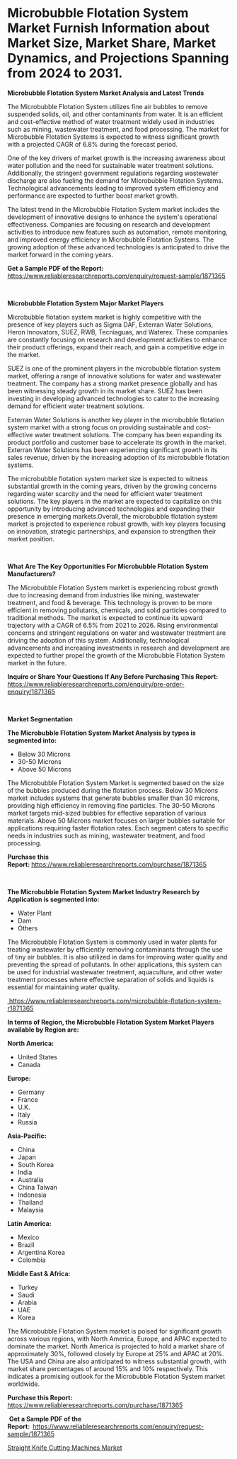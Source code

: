 <p><h1>Microbubble Flotation System Market Furnish Information about Market Size, Market Share, Market Dynamics, and Projections Spanning from 2024 to 2031.</h1></p><p><strong>Microbubble Flotation System Market Analysis and Latest Trends</strong></p>
<p><p>The Microbubble Flotation System utilizes fine air bubbles to remove suspended solids, oil, and other contaminants from water. It is an efficient and cost-effective method of water treatment widely used in industries such as mining, wastewater treatment, and food processing. The market for Microbubble Flotation Systems is expected to witness significant growth with a projected CAGR of 6.8% during the forecast period.</p><p>One of the key drivers of market growth is the increasing awareness about water pollution and the need for sustainable water treatment solutions. Additionally, the stringent government regulations regarding wastewater discharge are also fueling the demand for Microbubble Flotation Systems. Technological advancements leading to improved system efficiency and performance are expected to further boost market growth.</p><p>The latest trend in the Microbubble Flotation System market includes the development of innovative designs to enhance the system's operational effectiveness. Companies are focusing on research and development activities to introduce new features such as automation, remote monitoring, and improved energy efficiency in Microbubble Flotation Systems. The growing adoption of these advanced technologies is anticipated to drive the market forward in the coming years.</p></p>
<p><strong>Get a Sample PDF of the Report:&nbsp;</strong> <a href="https://www.reliableresearchreports.com/enquiry/request-sample/1871365">https://www.reliableresearchreports.com/enquiry/request-sample/1871365</a></p>
<p>&nbsp;</p>
<p><strong>Microbubble Flotation System Major Market Players</strong></p>
<p><p>Microbubble flotation system market is highly competitive with the presence of key players such as Sigma DAF, Exterran Water Solutions, Heron Innovators, SUEZ, RWB, Tecniaguas, and Waterex. These companies are constantly focusing on research and development activities to enhance their product offerings, expand their reach, and gain a competitive edge in the market.</p><p>SUEZ is one of the prominent players in the microbubble flotation system market, offering a range of innovative solutions for water and wastewater treatment. The company has a strong market presence globally and has been witnessing steady growth in its market share. SUEZ has been investing in developing advanced technologies to cater to the increasing demand for efficient water treatment solutions.</p><p>Exterran Water Solutions is another key player in the microbubble flotation system market with a strong focus on providing sustainable and cost-effective water treatment solutions. The company has been expanding its product portfolio and customer base to accelerate its growth in the market. Exterran Water Solutions has been experiencing significant growth in its sales revenue, driven by the increasing adoption of its microbubble flotation systems.</p><p>The microbubble flotation system market size is expected to witness substantial growth in the coming years, driven by the growing concerns regarding water scarcity and the need for efficient water treatment solutions. The key players in the market are expected to capitalize on this opportunity by introducing advanced technologies and expanding their presence in emerging markets.Overall, the microbubble flotation system market is projected to experience robust growth, with key players focusing on innovation, strategic partnerships, and expansion to strengthen their market position.</p></p>
<p>&nbsp;</p>
<p><strong>What Are The Key Opportunities For Microbubble Flotation System Manufacturers?</strong></p>
<p><p>The Microbubble Flotation System market is experiencing robust growth due to increasing demand from industries like mining, wastewater treatment, and food & beverage. This technology is proven to be more efficient in removing pollutants, chemicals, and solid particles compared to traditional methods. The market is expected to continue its upward trajectory with a CAGR of 6.5% from 2021 to 2026. Rising environmental concerns and stringent regulations on water and wastewater treatment are driving the adoption of this system. Additionally, technological advancements and increasing investments in research and development are expected to further propel the growth of the Microbubble Flotation System market in the future.</p></p>
<p><strong>Inquire or Share Your Questions If Any Before Purchasing This Report:</strong> <a href="https://www.reliableresearchreports.com/enquiry/pre-order-enquiry/1871365">https://www.reliableresearchreports.com/enquiry/pre-order-enquiry/1871365</a></p>
<p>&nbsp;</p>
<p><strong>Market Segmentation</strong></p>
<p><strong>The Microbubble Flotation System Market Analysis by types is segmented into:</strong></p>
<p><ul><li>Below 30 Microns</li><li>30-50 Microns</li><li>Above 50 Microns</li></ul></p>
<p><p>The Microbubble Flotation System Market is segmented based on the size of the bubbles produced during the flotation process. Below 30 Microns market includes systems that generate bubbles smaller than 30 microns, providing high efficiency in removing fine particles. The 30-50 Microns market targets mid-sized bubbles for effective separation of various materials. Above 50 Microns market focuses on larger bubbles suitable for applications requiring faster flotation rates. Each segment caters to specific needs in industries such as mining, wastewater treatment, and food processing.</p></p>
<p><strong>Purchase this Report:&nbsp;</strong><a href="https://www.reliableresearchreports.com/purchase/1871365">https://www.reliableresearchreports.com/purchase/1871365</a></p>
<p>&nbsp;</p>
<p><strong>The Microbubble Flotation System Market Industry Research by Application is segmented into:</strong></p>
<p><ul><li>Water Plant</li><li>Dam</li><li>Others</li></ul></p>
<p><p>The Microbubble Flotation System is commonly used in water plants for treating wastewater by efficiently removing contaminants through the use of tiny air bubbles. It is also utilized in dams for improving water quality and preventing the spread of pollutants. In other applications, this system can be used for industrial wastewater treatment, aquaculture, and other water treatment processes where effective separation of solids and liquids is essential for maintaining water quality.</p></p>
<p><a href="https://www.reliableresearchreports.com/microbubble-flotation-system-r1871365">&nbsp;https://www.reliableresearchreports.com/microbubble-flotation-system-r1871365</a></p>
<p><strong>In terms of Region, the Microbubble Flotation System Market Players available by Region are:</strong></p>
<p>
    <p> <strong> North America: </strong>
        <ul>
            <li>United States</li>
            <li>Canada</li>
        </ul>
        </p> 
    <p> <strong> Europe: </strong>
        <ul>
            <li>Germany</li>
            <li>France</li>
            <li>U.K.</li>
            <li>Italy</li>
            <li>Russia</li>
        </ul>
        </p> 
    <p> <strong> Asia-Pacific: </strong>
        <ul>
            <li>China</li>
            <li>Japan</li>
            <li>South Korea</li>
            <li>India</li>
            <li>Australia</li>
            <li>China Taiwan</li>
            <li>Indonesia</li>
            <li>Thailand</li>
            <li>Malaysia</li>
        </ul>
        </p> 
    <p> <strong> Latin America: </strong>
        <ul>
            <li>Mexico</li>
            <li>Brazil</li>
            <li>Argentina Korea</li>
            <li>Colombia</li>
        </ul>
        </p> 
    <p> <strong> Middle East & Africa: </strong>
        <ul>
            <li>Turkey</li>
            <li>Saudi</li>
            <li>Arabia</li>
            <li>UAE</li>
            <li>Korea</li>
        </ul>
    </p>
    </p>
<p><p>The Microbubble Flotation System market is poised for significant growth across various regions, with North America, Europe, and APAC expected to dominate the market. North America is projected to hold a market share of approximately 30%, followed closely by Europe at 25% and APAC at 20%. The USA and China are also anticipated to witness substantial growth, with market share percentages of around 15% and 10% respectively. This indicates a promising outlook for the Microbubble Flotation System market worldwide.</p></p>
<p><strong>Purchase this Report: </strong><a href="https://www.reliableresearchreports.com/purchase/1871365">https://www.reliableresearchreports.com/purchase/1871365</a></p>
<p>&nbsp;<strong>Get a Sample PDF of the Report:&nbsp;&nbsp;</strong><a href="https://www.reliableresearchreports.com/enquiry/request-sample/1871365">https://www.reliableresearchreports.com/enquiry/request-sample/1871365</a></p>
<p><strong></strong></p>
<p><p><a href="https://github.com/IzaiahBartell/Market-Research-Report-List-1/blob/main/straight-knife-cutting-machines-market.md">Straight Knife Cutting Machines Market</a></p></p>